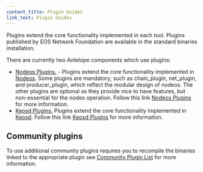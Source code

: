 ```yaml
---
content_title: Plugin Guides
link_text: Plugin Guides
---
```


Plugins extend the core functionality implemented in each tool. Plugins published by EOS Network Foundation are available in the standard binaries installation. 

There are currently two Antelope components which use plugins:

* [Nodeos Plugins.](https://docs.eosnetwork.com/manuals/eos/v2.2/nodeos/plugins/index) - Plugins extend the core functionality implemented in [Nodeos](../../glossary/index#nodeos). Some plugins are mandatory, such as chain_plugin, net_plugin, and producer_plugin, which reflect the modular design of nodeos. The other plugins are optional as they provide nice to have features, but non-essential for the nodes operation. Follow this link [Nodeos Plugins](https://docs.eosnetwork.com/manuals/eos/v2.2/nodeos/plugins/index) for more information.
* [Keosd Plugins.](https://docs.eosnetwork.com/manuals/eos/v2.2/keosd/plugins/index) Plugins extend the core functionality implemented in [Keosd](../../glossary/index#keosd). Follow this link [Keosd Plugins](https://docs.eosnetwork.com/manuals/eos/v2.2/keosd/plugins/index) for more information. 

## Community plugins

To use additional community plugins requires you to recompile the binaries linked to the appropriate plugin see [Community Plugin List](https://github.com/AntelopeIO/leap/blob/master/plugins/COMMUNITY.md) for more information. 